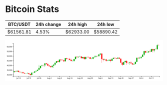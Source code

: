 # Bitcoin Stats

BTC/USDT|24h change|24h high|24h low|
|---|---|---|---|
|$61561.81|4.53%|$62933.00|$58890.42|

<img src="./chart.svg">
